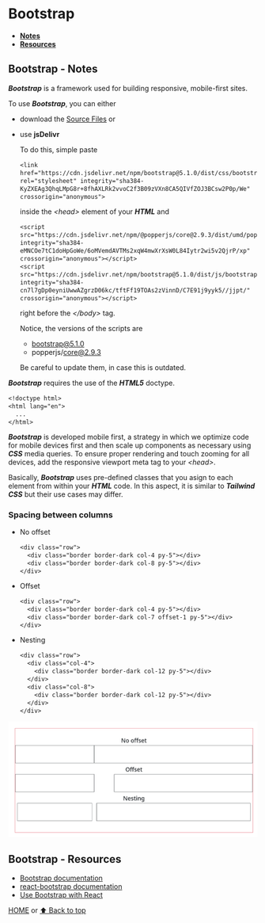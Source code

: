 # Bootstrap

- [**Notes**](#bootstrap---notes)
- [**Resources**](#bootstrap---resources)

## Bootstrap - Notes

***Bootstrap*** is a framework used for building responsive, mobile-first sites.

To use ***Bootstrap***, you can either

- download the [Source Files](https://getbootstrap.com/docs/5.1/getting-started/download/) or
- use **jsDelivr**

  To do this, simple paste

      <link href="https://cdn.jsdelivr.net/npm/bootstrap@5.1.0/dist/css/bootstrap.min.css" rel="stylesheet" integrity="sha384-KyZXEAg3QhqLMpG8r+8fhAXLRk2vvoC2f3B09zVXn8CA5QIVfZOJ3BCsw2P0p/We" crossorigin="anonymous">
  inside the *\<head>* element of your ***HTML*** and

      <script src="https://cdn.jsdelivr.net/npm/@popperjs/core@2.9.3/dist/umd/popper.min.js" integrity="sha384-eMNCOe7tC1doHpGoWe/6oMVemdAVTMs2xqW4mwXrXsW0L84Iytr2wi5v2QjrP/xp" crossorigin="anonymous"></script>
      <script src="https://cdn.jsdelivr.net/npm/bootstrap@5.1.0/dist/js/bootstrap.min.js" integrity="sha384-cn7l7gDp0eyniUwwAZgrzD06kc/tftFf19TOAs2zVinnD/C7E91j9yyk5//jjpt/" crossorigin="anonymous"></script>
  right before the *\</body>* tag.

  Notice, the versions of the scripts are
  - bootstrap@5.1.0
  - popperjs/core@2.9.3

  Be careful to update them, in case this is outdated.

***Bootstrap*** requires the use of the ***HTML5*** doctype.

    <!doctype html>
    <html lang="en">
      ...
    </html>
***Bootstrap*** is developed mobile first, a strategy in which we optimize code for mobile devices first and then scale up components as necessary using ***CSS*** media queries. To ensure proper rendering and touch zooming for all devices, add the responsive viewport meta tag to your *\<head>*.

Basically, ***Bootstrap*** uses pre-defined classes that you asign to each element from within your ***HTML*** code. In this aspect, it is similar to ***Tailwind CSS*** but their use cases may differ.

### Spacing between columns

- No offset

      <div class="row">
        <div class="border border-dark col-4 py-5"></div>
        <div class="border border-dark col-8 py-5"></div>
      </div>
- Offset

      <div class="row">
        <div class="border border-dark col-4 py-5"></div>
        <div class="border border-dark col-7 offset-1 py-5"></div>
      </div>
- Nesting

      <div class="row">
        <div class="col-4">
          <div class="border border-dark col-12 py-5"></div>
        </div>
        <div class="col-8">
          <div class="border border-dark col-12 py-5"></div>
        </div>
      </div>

![Bootstrap column spacing](../../../../Images/Bootstrap-Column-Spacing.png)

## Bootstrap - Resources

- [Bootstrap documentation](https://getbootstrap.com/docs/)
- [react-bootstrap documentation](https://react-bootstrap.github.io/getting-started/introduction/)
- [Use Bootstrap with React](https://www.creative-tim.com/blog/web-design/how-to-use-bootstrap-with-reactjs/)

[HOME](https://github.com/Stratis-Dermanoutsos/Full-Stack-Notes#full-stack-notes) or [⬆ Back to top](#bootstrap)
